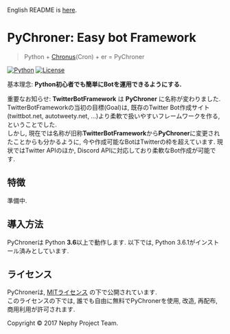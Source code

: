 English README is [here](https://github.com/NephyProject/PyChroner/blob/master/README_EN.md).

# PyChroner: Easy bot Framework
> Python + [Chronus](https://ja.wikipedia.org/wiki/%E3%82%AF%E3%83%AD%E3%83%8E%E3%82%B9_(%E6%99%82%E9%96%93%E3%81%AE%E7%A5%9E))(Cron) + er = PyChroner

[![Python](https://img.shields.io/badge/Python-3.6-blue.svg?style=flat-square)]()
[![License](https://img.shields.io/badge/License-MIT%20License-blue.svg?style=flat-square)]()

基本理念: **Python初心者でも簡単にBotを運用できるようにする.**

重要なお知らせ: **TwitterBotFramework** は **PyChroner** に名称が変わりました.  
TwitterBotFrameworkの当初の目標(Goal)は, 既存のTwitter Bot作成サイト(twittbot.net, autotweety.net, ...)より柔軟で扱いやすいフレームワークを作る, ということでした.  
しかし, 現在では名称が旧称**TwitterBotFramework**から**PyChroner**に変更されたことからも分かるように, 今や作成可能なBotはTwitterの枠を超えています. 現状ではTwitter APIのほか, Discord APIに対応しており柔軟なBot作成が可能です.

## 特徴
準備中.

## 導入方法
PyChronerは Python **3.6**以上で動作します. 以下では, Python 3.6.1がインストール済みとしています.

## ライセンス
PyChronerは, [MITライセンス](https://github.com/NephyProject/PyChroner/wiki/LICENSE) の下で公開されています.  
このライセンスの下では, 誰でも自由に無料でPyChronerを使用, 改造, 再配布, 商用利用が許可されます.

Copyright © 2017 Nephy Project Team.  
